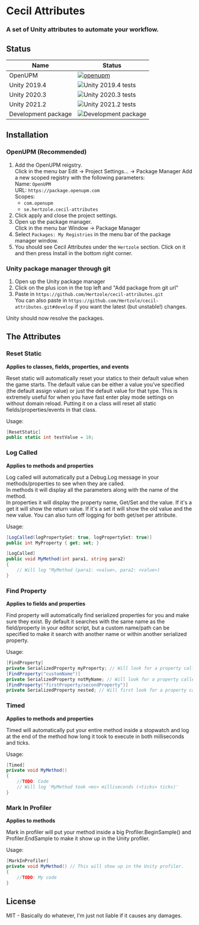 # Cecil Attributes
### A set of Unity attributes to automate your workflow.

## Status

| Name | Status |
| --- | --- |
| OpenUPM | [![openupm](https://img.shields.io/npm/v/se.hertzole.cecil-attributes?label=openupm&registry_uri=https://package.openupm.com)](https://openupm.com/packages/se.hertzole.cecil-attributes/)
| Unity 2019.4 | ![Unity 2019.4 tests](https://github.com/Hertzole/cecil-attributes/actions/workflows/test_2019.yml/badge.svg) |
| Unity 2020.3 | ![Unity 2020.3 tests](https://github.com/Hertzole/cecil-attributes/actions/workflows/test_2020.yml/badge.svg) |
| Unity 2021.2 | ![Unity 2021.2 tests](https://github.com/Hertzole/cecil-attributes/actions/workflows/test_2021.yml/badge.svg) |
| Development package | ![Development package](https://github.com/Hertzole/cecil-attributes/actions/workflows/development.yml/badge.svg) |


## Installation

### OpenUPM (Recommended)
1. Add the OpenUPM reigstry.   
   Click in the menu bar Edit → Project Settings... → Package Manager
   Add a new scoped registry with the following parameters:  
   Name: `OpenUPM`  
   URL: `https://package.openupm.com`  
   Scopes:  
   - `com.openupm`  
   - `se.hertzole.cecil-attributes`
2. Click apply and close the project settings.
3. Open up the package manager.  
   Click in the menu bar Window → Package Manager
4. Select `Packages: My Registries` in the menu bar of the package manager window.
5. You should see Cecil Attributes under the `Hertzole` section. Click on it and then press Install in the bottom right corner.

### Unity package manager through git
1. Open up the Unity package manager
2. Click on the plus icon in the top left and "Add package from git url"
3. Paste in `https://github.com/Hertzole/cecil-attributes.git`  
   You can also paste in `https://github.com/Hertzole/cecil-attributes.git#develop` if you want the latest (but unstable!) changes.

Unity should now resolve the packages.

## The Attributes

### Reset Static
**Applies to classes, fields, properties, and events**

Reset static will automatically reset your statics to their default value when the game starts. The default value can be either a value you've specified (the default assign value) or just the default value for that type. This is extremely useful for when you have fast enter play mode settings on without domain reload. Putting it on a class will reset all static fields/properties/events in that class.

Usage:  
```cs
[ResetStatic]
public static int testValue = 10;
```

### Log Called
**Applies to methods and properties**

Log called will automatically put a Debug.Log message in your methods/properties to see when they are called.  
In methods it will display all the parameters along with the name of the method.  
In properties it will display the property name, Get/Set and the value. If it's a get it will show the return value. If it's a set it will show the old value and the new value. You can also turn off logging for both get/set per attribute.

Usage:
```cs
[LogCalled(logPropertyGet: true, logPropertySet: true)]
public int MyProperty { get; set; }

[LogCalled]
public void MyMethod(int para1, string para2)
{
	// Will log "MyMethod (para1: <value>, para2: <value>)
}
```

### Find Property
**Applies to fields and properties**

Find property will automatically find serialized properties for you and make sure they exist. By default it searches with the same name as the field/property in your editor script, but a custom name/path can be specified to make it search with another name or within another serialized property.

Usage:  
```cs
[FindProperty]
private SerializedProperty myProperty; // Will look for a property called 'myProperty'.
[FindProperty("customName")]
private SerializedProperty notMyName; // Will look for a property called 'customName'.
[FindProperty("firstProperty/secondProperty")]
private SerializedProperty nested; // Will first look for a property called 'firstProperty' and then 'secondProperty' on the first property.
```

### Timed
**Applies to methods and properties**

Timed will automatically put your entire method inside a stopwatch and log at the end of the method how long it took to execute in both milliseconds and ticks.

Usage:  
```cs
[Timed]
private void MyMethod()
{
	//TODO: Code
	// Will log 'MyMethod took <ms> milliseconds (<ticks> ticks)'
}
```

### Mark In Profiler  
**Applies to methods**

Mark in profiler will put your method inside a big Profiler.BeginSample(<method name>) and Profiler.EndSample to make it show up in the Unity profiler.

Usage:  
```cs
[MarkInProfiler]
private void MyMethod() // This will show up in the Unity profiler.
{
	//TODO: My code
}
```

## License
MIT - Basically do whatever, I'm just not liable if it causes any damages.
